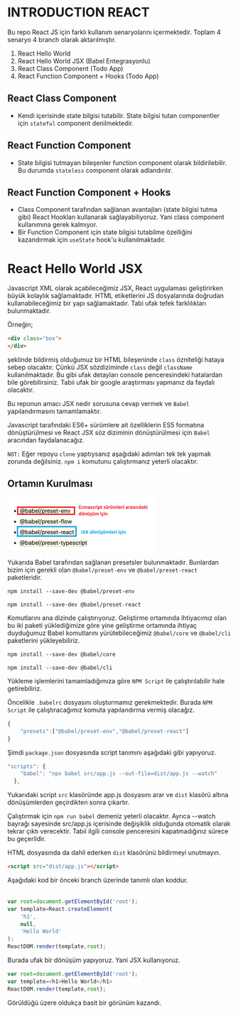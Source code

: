 # INTRODUCTION REACT
Bu repo React JS için farklı kullanım senaryolarını içermektedir.
Toplam 4 senaryo 4 branch olarak aktarılmıştır.
1. React Hello World
2. React Hello World JSX (Babel Entegrasyonlu)
3. React Class Component (Todo App)
4. React Function Component + Hooks (Todo App)

## React Class Component 
* Kendi içerisinde state bilgisi tutabilir. State bilgisi tutan componentler için `stateful` component denilmektedir.

## React Function Component
* State bilgisi tutmayan bileşenler function component olarak bildirilebilir. Bu durumda `stateless` component olarak adlandırılır.

## React Function Component + Hooks
* Class Component tarafından sağlanan avantajları (state bilgisi tutma gibi) React Hookları kullanarak sağlayabiliyoruz. Yani class component kullanımına gerek kalmıyor.
* Bir Function Component için state bilgisi tutabilme özelliğini kazandırmak için `useState` hook'u kullanılmaktadır.

# React Hello World JSX
Javascript XML olarak açabileceğimiz JSX, React uygulaması geliştirirken büyük kolaylık sağlamaktadır. HTML etiketlerini JS dosyalarında doğrudan kullanabileceğimiz bir yapı sağlamaktadır. Tabi ufak tefek farklılıkları bulunmaktadır.

Örneğin;
```html
<div class="box">
</div>
```
şeklinde bildirmiş olduğumuz bir HTML bileşeninde `class` özniteliği hataya sebep olacaktır. Çünkü JSX sözdiziminde `class` değil `className` kullanılmaktadır. Bu gibi ufak detayları console penceresindeki hatalardan bile görebilirsiniz. Tabii ufak bir google araştırması yapmanız da faydalı olacaktır.

Bu reponun amacı JSX nedir sorusuna cevap vermek ve `Babel` yapılandırmasını tamamlamaktır.

Javascript tarafındaki ES6+ sürümlere ait özelliklerin ES5 formatına dönüştürülmesi ve React JSX söz diziminin dönüştürülmesi için `Babel` aracından faydalanacağız.

`NOT:` Eğer repoyu `clone` yaptıysanız aşağıdaki adımları tek tek yapmak zorunda değilsiniz. `npm i` komutunu çalıştırmanız yeterli olacaktır.

## Ortamın Kurulması
![babel-presets](babel-presets.png)

Yukarıda Babel tarafından sağlanan presetsler bulunmaktadır. Bunlardan bizim için gerekli olan `@babel/preset-env` ve `@babel/preset-react` paketleridir.

```npm
npm install --save-dev @babel/preset-env
```
```npm
npm install --save-dev @babel/preset-react
```

Komutlarını ana dizinde çalıştırıyoruz. Geliştirme ortamında ihtiyacımız olan bu iki paketi yüklediğimize göre yine geliştirme ortamında ihtiyaç duyduğumuz Babel komutlarını yürütebileceğimiz `@babel/core` ve `@babel/cli` paketlerini yükleyebiliriz.

```npm
npm install --save-dev @babel/core
```
```npm
npm install --save-dev @babel/cli
```

Yükleme işlemlerini tamamladığımıza göre `NPM Script` ile çalıştırılabilir hale getirebiliriz.

Öncelikle `.babelrc` dosyasını oluşturmamız gerekmektedir. Burada `NPM Script` ile çalıştıracağımız komuta yapılandırma vermiş olacağız.

```js
{
    "presets":["@babel/preset-env","@babel/preset-react"]
}
```

Şimdi `package.json` dosyasında script tanımını aşağıdaki gibi yapıyoruz.
```js
"scripts": {
    "babel": "npx babel src/app.js --out-file=dist/app.js --watch"
  },
```
Yukarıdaki script `src` klasöründe app.js dosyasını arar ve `dist` klasörü altına dönüşümlerden geçirdikten sonra çıkartır.

Çalıştırmak için `npm run babel` demeniz yeterli olacaktır. Ayrıca --watch bayrağı sayesinde src/app.js içerisinde değişiklik olduğunda otomatik olarak tekrar çıktı verecektir. Tabii ilgili console penceresini kapatmadığınız sürece bu geçerlidir.

HTML dosyasında da dahil ederken `dist` klasörünü bildirmeyi unutmayın.

```html
<script src="dist/app.js"></script>
```

Aşağıdaki kod bir önceki branch üzerinde tanımlı olan koddur.

```js

var root=document.getElementById('root');
var template=React.createElement(
    'h1',
    null,
    'Hello World'
);
ReactDOM.render(template,root);
```

Burada ufak bir dönüşüm yapıyoruz. Yani JSX kullanıyoruz.

```js
var root=document.getElementById('root');
var template=<h1>Hello World</h1>
ReactDOM.render(template,root);
```

Görüldüğü üzere oldukça basit bir görünüm kazandı.